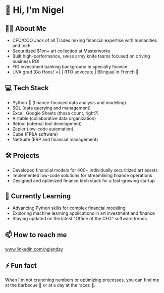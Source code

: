 # 👋 Hi, I'm Nigel

## 🏦🎨 About Me

- CFO/COO Jack of all Trades mixing financial expertise with humanities and tech
- Securitized $1bn+ art collection at Masterworks
- Built high-performance, swiss army knife teams focused on driving business ROI
- FIG investment banking background in specialty finance
- UVA grad (Go Hoos! ⚔️) | RTO advocate | Bilingual in French 🥖

## 💻 Tech Stack

- Python 🐍 (finance-focused data analysis and modeling)
- SQL (data querying and management)
- Excel, Google Sheets (those count, right?)
- Airtable (collaborative data organization)
- Retool (internal tool development)
- Zapier (low-code automation)
- Cube (FP&A software)
- NetSuite (ERP and financial management)

## 🛠️ Projects

- Developed financial models for 400+ individually securitized art assets
- Implemented low-code solutions for streamlining finance operations
- Designed and optimized finance tech stack for a fast-growing startup

## 🌱 Currently Learning

- Advancing Python skills for complex financial modeling
- Exploring machine learning applications in art investment and finance
- Staying updated on the latest "Office of the CFO" software trends

## 📫 How to reach me

www.linkedin.com/nglenday

## ⚡ Fun fact

When I'm not crunching numbers or optimizing processes, you can find me at the barbecue 🍖 or at a day at the races 🏇.
<!---
nigelglenday/nigelglenday is a ✨ special ✨ repository because its `README.md` (this file) appears on your GitHub profile.
You can click the Preview link to take a look at your changes.
--->
